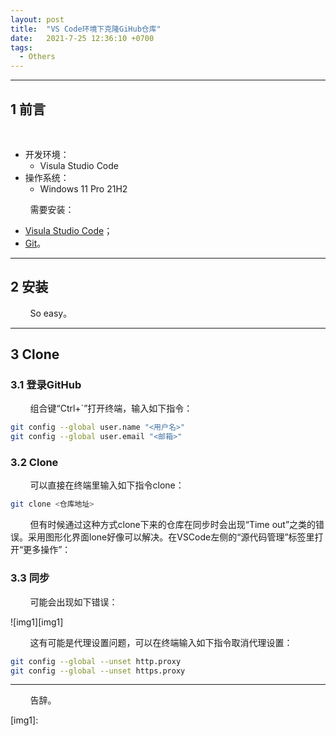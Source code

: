 ```yaml
---
layout: post
title:  "VS Code环境下克隆GiHub仓库"
date:   2021-7-25 12:36:10 +0700
tags:
  - Others
---
```


-------

## 1 前言

&#160; &#160; &#160; &#160; 

* 开发环境：
	* Visula Studio Code
* 操作系统：
	* Windows 11 Pro 21H2

&#160; &#160; &#160; &#160; 需要安装：

* [Visula Studio Code](https://code.visualstudio.com/#alt-downloads)；
* [Git](https://git-scm.com/download/win)。

----

## 2 安装

&#160; &#160; &#160; &#160; So easy。

----

## 3 Clone

### 3.1 登录GitHub

&#160; &#160; &#160; &#160; 组合键“Ctrl+`”打开终端，输入如下指令：

```sh
git config --global user.name "<用户名>"
git config --global user.email "<邮箱>"
```

### 3.2 Clone

&#160; &#160; &#160; &#160; 可以直接在终端里输入如下指令clone：

```sh
git clone <仓库地址>
```

&#160; &#160; &#160; &#160; 但有时候通过这种方式clone下来的仓库在同步时会出现“Time out”之类的错误。采用图形化界面lone好像可以解决。在VSCode左侧的“源代码管理”标签里打开“更多操作”：





### 3.3 同步

&#160; &#160; &#160; &#160; 可能会出现如下错误：

![img1][img1]

&#160; &#160; &#160; &#160; 这有可能是代理设置问题，可以在终端输入如下指令取消代理设置：

```sh
git config --global --unset http.proxy
git config --global --unset https.proxy
```


----
&#160; &#160; &#160; &#160; 告辞。

[img1]: